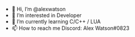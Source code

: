 - 👋 Hi, I’m @alexwatson
- 👀 I’m interested in Developer
- 🌱 I’m currently learning C/C++ / LUA
- 📫 How to reach me Discord: Alex Watson#0823

